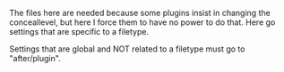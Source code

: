 The files here are needed because some plugins insist in changing the conceallevel, but here I force them to have no power to do that. Here go settings that are specific to a filetype.

Settings that are global and NOT related to a filetype must go to "after/plugin".
